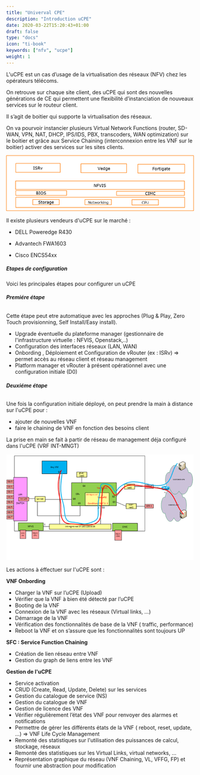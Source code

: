 ```yaml
---
title: "Univerval CPE"
description: "Introduction uCPE"
date: 2020-03-22T15:20:43+01:00
draft: false
type: "docs"
icon: "ti-book"
keywords: ["nfv", "ucpe"]
weight: 1
---
```


L'uCPE est un cas d’usage de la virtualisation des réseaux (NFV) chez les opérateurs télécoms. 

On retrouve sur chaque site client, des uCPE qui sont des nouvelles générations de CE qui permettent une flexibilité d’instanciation de nouveaux services sur le routeur client.

Il s’agit de boitier qui supporte la virtualisation des réseaux. 

On va pourvoir instancier plusieurs Virtual Network Functions (router, SD-WAN, VPN, NAT, DHCP, IPS/IDS, PBX, transcoders, WAN optimization) sur le boitier et grâce aux Service Chaining (interconnexion entre les VNF sur le boitier) activer des services sur les sites clients.

![ucpe](ucpe.encs.png)

Il existe plusieurs vendeurs d'uCPE sur le marché :

* DELL Poweredge R430 

* Advantech FWA1603

* Cisco ENCS54xx 


##### Etapes de configuration

Voici les principales étapes pour configurer un uCPE

###### **Premiére étape**

Cette étape peut etre automatique avec les approches (Plug & Play, Zero Touch provisionning, Self Install/Easy install).

* Upgrade éventuelle du plateforme manager (gestionnaire de l'infrastructure virtuelle : NFVIS, Openstack,..)
* Configuration des interfaces réseaux (LAN, WAN)
* Onbording , Déploiement et Configuration de vRouter (ex : ISRv) => permet accès au réseau client et réseau management
* Platform manager et vRouter à présent opérationnel avec une configuration initiale (D0)

###### **Deuxiéme étape**

Une fois la configuration initiale déployé, on peut prendre la main à distance sur l'uCPE pour :

* ajouter de nouvelles VNF
* faire le chaining de VNF en fonction des besoins client

La prise en main se fait à partir de réseau de management déja configuré dans l'uCPE (VRF INT-MNGT)

![ucpe mgmt](ucpe.mgmt.png)

Les actions à éffectuer sur l'uCPE sont :

**VNF Onbording**

* Charger la VNF sur l’uCPE (Upload)
* Vérifier que la VNF à bien été détecté par l’uCPE
* Booting de la VNF
* Connexion de la VNF avec les réseaux (Virtual links, …)
* Démarrage de la VNF
* Vérification des fonctionnalités de base de la VNF ( traffic, performance)
* Reboot la VNF et on s’assure que les fonctionnalités sont toujours UP

**SFC : Service Function Chaining**

* Création de lien réseau entre VNF
* Gestion du graph de liens entre les VNF

**Gestion de l'uCPE**

* Service activation
* CRUD (Create, Read, Update, Delete) sur les services
* Gestion du catalogue de service (NS)
* Gestion du catalogue de VNF
* Gestion de licence des VNF
* Vérifier régulièrement l’état des VNF pour renvoyer des alarmes et notifications
* Permettre de gérer les différents états de la VNF ( reboot, reset, update, …) => VNF Life Cycle Management
* Remonté  des statistiques sur l'utilisation des puissances de calcul, stockage, réseaux
* Remonté des statistiques sur les Virtual Links, virtual networks, …
* Représentation graphique du réseau (VNF Chaining, VL, VFFG, FP) et fournir une abstraction pour modification



